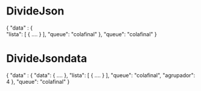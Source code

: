 # DivideJson
{ "data" :
        {         
          "lista": [    { .... }  ],
          "queue": "colafinal"
        },
  "queue": "colafinal"
}

# DivideJsondata

{ "data" :
        { 
          "data":  { .... },
          "lista": [    { .... }  ],
    "queue": "colafinal",
    "agrupador": 4
    },
    "queue": "colafinal"
}
